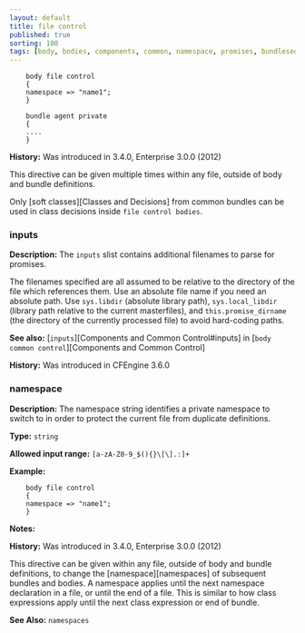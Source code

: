 ```yaml
---
layout: default
title: file control
published: true
sorting: 100
tags: [body, bodies, components, common, namespace, promises, bundlesequence]
---
```



```cf3
    body file control
    {
    namespace => "name1";
    }

    bundle agent private
    {
    ....
    }
```

**History:** Was introduced in 3.4.0, Enterprise 3.0.0 (2012)

This directive can be given multiple times within any file,
outside of body and bundle definitions.

Only [soft classes][Classes and Decisions] from common bundles can
be used in class decisions inside `file control bodies`.

### inputs

**Description:** The `inputs` slist contains additional filenames to parse for promises.

The filenames specified are all assumed to be relative to the directory
of the file which references them. Use an absolute file name if you need an absolute path.
Use `sys.libdir` (absolute library path), `sys.local_libdir` (library path relative to the
current masterfiles), and `this.promise_dirname` (the directory of the currently processed
file) to avoid hard-coding paths.

**See also:** [`inputs`][Components and Common Control#inputs] in
[`body common control`][Components and Common Control]

**History:** Was introduced in CFEngine 3.6.0

### namespace

**Description:** The namespace string identifies a private namespace
to switch to in order to protect the current file from duplicate definitions.

**Type:** `string`

**Allowed input range:** `[a-zA-Z0-9_$(){}\[\].:]+`

**Example:**

```cf3
    body file control
    {
    namespace => "name1";
    }
```

**Notes:**

**History:** Was introduced in 3.4.0, Enterprise 3.0.0 (2012)

This directive can be given within any file, outside of body and bundle
definitions, to change the [namespace][namespaces] of subsequent bundles
and bodies. A namespace applies until the next namespace declaration in a
file, or until the end of a file. This is similar to how class expressions
apply until the next class expression or end of bundle.

**See Also:** `namespaces`
